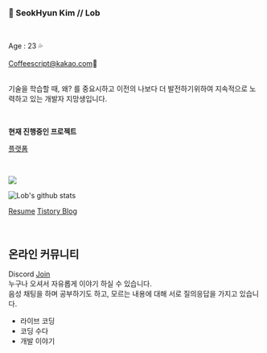 ### 👻 SeokHyun Kim // Lob 
<br/>

Age : 23 💦<br/><br/>
Coffeescript@kakao.com💬<br/><br/>

기술을 학습할 때, 왜? 를 중요시하고 이전의 나보다 더 발전하기위하여 지속적으로 노력하고 있는 개발자 지망생입니다.

<br/>

**현재 진행중인 프로젝트**

[플랫폼](https://github.com/thenaun-workspace/somaeja)


<br/>

![](https://img.shields.io/github/followers/Lob-dev?style=social)


![Lob's github stats](https://github-readme-stats.vercel.app/api?username=Lob-dev&show_icons=true&theme=cobalt)
<br/>

[Resume](https://www.notion.so/Resume-Web-Developer-e51c02b15e89401abe00604d95d4846d) 
[Tistory Blog](https://lob-dev.tistory.com/)

<br/>

## 온라인 커뮤니티

 Discord [Join](https://discord.gg/szKX4CtWBa) <br/>
누구나 오셔서 자유롭게 이야기 하실 수 있습니다. <br/>
음성 채팅을 하며 공부하기도 하고, 모르는 내용에 대해 서로 질의응답을 가지고 있습니다.

 - 라이브 코딩
 - 코딩 수다
 - 개발 이야기

<!--
**coffeescriptSERRL/coffeescriptSERRL** is a ✨ _special_ ✨ repository because its `README.md` (this file) appears on your GitHub profile.

Here are some ideas to get you started:

- 🔭 I’m currently working on ...
- 🌱 I’m currently learning ...
- 👯 I’m looking to collaborate on ...
- 🤔 I’m looking for help with ...
- 💬 Ask me about ...
- 📫 How to reach me: ...
- 😄 Pronouns: ...
- ⚡ Fun fact: ...
-->
